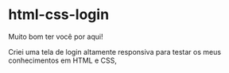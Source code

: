 # html-css-login


Muito bom ter você por aqui! 


Criei uma tela de login altamente responsiva para testar os meus conhecimentos em HTML e CSS,


